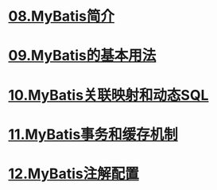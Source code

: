 # [08.MyBatis简介](src/main/java/com/lun/c08/hello) #

# [09.MyBatis的基本用法](src/main/java/com/lun/c09/basic) #

# [10.MyBatis关联映射和动态SQL](src/main/java/com/lun/c10/associationdynamic) #

# [11.MyBatis事务和缓存机制](src/main/java/com/lun/c11/txandcache) #

# [12.MyBatis注解配置](src/main/java/com/lun/c12/annotation)

